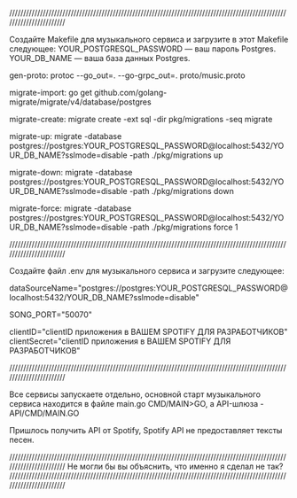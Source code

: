 ///////////////////////////////////////////////////////////////////////////////////////////////////////////////////////

Создайте Makefile для музыкального сервиса и загрузите в этот Makefile следующее:
YOUR_POSTGRESQL_PASSWORD — ваш пароль Postgres.
YOUR_DB_NAME — ваша база данных Postgres.

gen-proto:
	protoc --go_out=. --go-grpc_out=. proto/music.proto

migrate-import:
	go get github.com/golang-migrate/migrate/v4/database/postgres

migrate-create:
	migrate create -ext sql -dir pkg/migrations -seq migrate

migrate-up:
	migrate -database postgres://postgres:YOUR_POSTGRESQL_PASSWORD@localhost:5432/YOUR_DB_NAME?sslmode=disable -path ./pkg/migrations up

migrate-down:
	migrate -database postgres://postgres:YOUR_POSTGRESQL_PASSWORD@localhost:5432/YOUR_DB_NAME?sslmode=disable -path ./pkg/migrations down

migrate-force:
	migrate -database postgres://postgres:YOUR_POSTGRESQL_PASSWORD@localhost:5432/YOUR_DB_NAME?sslmode=disable -path ./pkg/migrations force 1

///////////////////////////////////////////////////////////////////////////////////////////////////////////////////////

Создайте файл .env для музыкального сервиса и загрузите следующее:

dataSourceName="postgres://postgres:YOUR_POSTGRESQL_PASSWORD@localhost:5432/YOUR_DB_NAME?sslmode=disable"

SONG_PORT="50070"

clientID="clientID приложения в ВАШЕМ SPOTIFY ДЛЯ РАЗРАБОТЧИКОВ"
clientSecret="clientID приложения в ВАШЕМ SPOTIFY ДЛЯ РАЗРАБОТЧИКОВ"

///////////////////////////////////////////////////////////////////////////////////////////////////////////////////////

Все сервисы запускаете отдельно, основной старт музыкального сервиса находится в файле main.go CMD/MAIN>GO, а API-шлюза - API/CMD/MAIN.GO

Пришлось получить API от Spotify, Spotify API не предоставляет тексты песен.

///////////////////////////////////////////////////////////////////////////////////////////////////////////////////////
Не могли бы вы объяснить, что именно я сделал не так?
///////////////////////////////////////////////////////////////////////////////////////////////////////////////////////